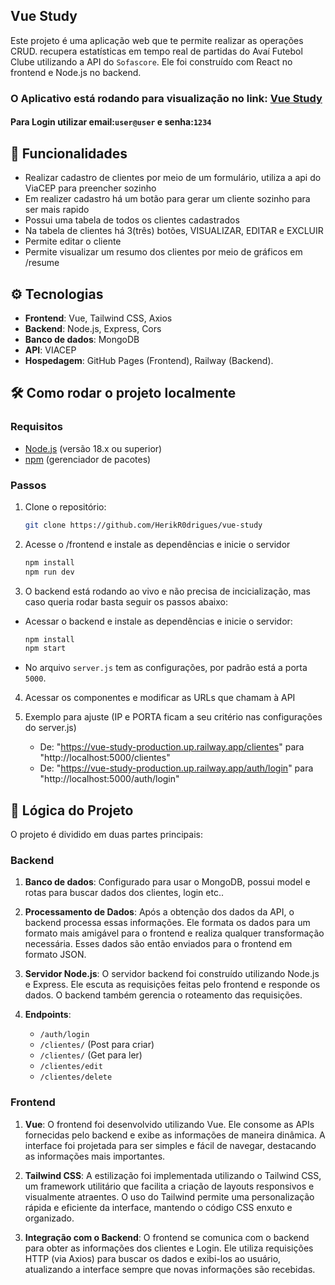 ## Vue Study

Este projeto é uma aplicação web que te permite realizar as operações CRUD. recupera estatísticas em tempo real de partidas do Avaí Futebol Clube utilizando a API do `Sofascore`. Ele foi construído com React no frontend e Node.js no backend.

### O Aplicativo está rodando para visualização no link: [Vue Study](https://herikr0drigues.github.io/vue-study/)
#### Para Login utilizar email:`user@user` e senha:`1234`


## 🚀 Funcionalidades

- Realizar cadastro de clientes por meio de um formulário, utiliza a api do ViaCEP para preencher sozinho
- Em realizer cadastro há um botão para gerar um cliente sozinho para ser mais rapido
- Possui uma tabela de todos os clientes cadastrados
- Na tabela de clientes há 3(três) botões, VISUALIZAR, EDITAR e EXCLUIR
- Permite editar o cliente
- Permite visualizar um resumo dos clientes por meio de gráficos em /resume
  
## ⚙️ Tecnologias

- **Frontend**: Vue, Tailwind CSS, Axios
- **Backend**: Node.js, Express, Cors
- **Banco de dados**: MongoDB
- **API**: VIACEP
- **Hospedagem**: GitHub Pages (Frontend), Railway (Backend).

## 🛠️ Como rodar o projeto localmente

### Requisitos

- [Node.js](https://nodejs.org/) (versão 18.x ou superior)
- [npm](https://www.npmjs.com/) (gerenciador de pacotes)

### Passos

1. Clone o repositório:
   ```bash
   git clone https://github.com/HerikR0drigues/vue-study
    ```

2. Acesse o /frontend e instale as dependências e inicie o servidor
    ```bash
    npm install
    npm run dev
    ```

3. O backend está rodando ao vivo e não precisa de incicialização, mas caso queria rodar basta seguir os passos abaixo:

- Acessar o backend e instale as dependências e inicie o servidor:
    ```bash
    npm install
    npm start
    ```
- No arquivo `server.js` tem as configurações, por padrão está a porta `5000`.

4. Acessar os componentes e modificar as URLs que chamam à API

5. Exemplo para ajuste (IP e PORTA ficam a seu critério nas configurações do server.js)
    - De: "https://vue-study-production.up.railway.app/clientes" para "http://localhost:5000/clientes"
    - De: "https://vue-study-production.up.railway.app/auth/login" para "http://localhost:5000/auth/login"

## 🧠 Lógica do Projeto

O projeto é dividido em duas partes principais:

### Backend

1. **Banco de dados**:
    Configurado para usar o MongoDB, possui model e rotas para buscar dados dos clientes, login etc..

2. **Processamento de Dados**:
   Após a obtenção dos dados da API, o backend processa essas informações. Ele formata os dados para um formato mais amigável para o frontend e realiza qualquer transformação necessária. Esses dados são então enviados para o frontend em formato JSON.

3. **Servidor Node.js**:
   O servidor backend foi construído utilizando Node.js e Express. Ele escuta as requisições feitas pelo frontend e responde os dados. O backend também gerencia o roteamento das requisições.

4. **Endpoints**:
    - `/auth/login`
    - `/clientes/` (Post para criar)
    - `/clientes/` (Get para ler)
    - `/clientes/edit`
    - `/clientes/delete`
     
### Frontend

1. **Vue**:
   O frontend foi desenvolvido utilizando Vue. Ele consome as APIs fornecidas pelo backend e exibe as informações de maneira dinâmica. A interface foi projetada para ser simples e fácil de navegar, destacando as informações mais importantes.

2. **Tailwind CSS**:
   A estilização foi implementada utilizando o Tailwind CSS, um framework utilitário que facilita a criação de layouts responsivos e visualmente atraentes. O uso do Tailwind permite uma personalização rápida e eficiente da interface, mantendo o código CSS enxuto e organizado.

3. **Integração com o Backend**:
   O frontend se comunica com o backend para obter as informações dos clientes e Login. Ele utiliza requisições HTTP (via Axios) para buscar os dados e exibi-los ao usuário, atualizando a interface sempre que novas informações são recebidas.
